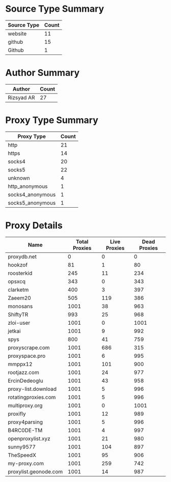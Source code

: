 # Source Type Summary

| Source Type | Count |
|-------------|-------|
| website | 11 |
| github | 15 |
| Github | 1 |


# Author Summary

| Author | Count |
|--------|-------|
| Rizsyad AR | 27 |


# Proxy Type Summary

| Proxy Type | Count |
|------------|-------|
| http | 21 |
| https | 14 |
| socks4 | 20 |
| socks5 | 22 |
| unknown | 4 |
| http_anonymous | 1 |
| socks4_anonymous | 1 |
| socks5_anonymous | 1 |


# Proxy Details

| Name | Total Proxies | Live Proxies | Dead Proxies |
|------|---------------|--------------|---------------|
| proxydb.net | 0 | 0 | 0 |
| hookzof | 81 | 1 | 80 |
| roosterkid | 245 | 11 | 234 |
| opsxcq | 343 | 0 | 343 |
| clarketm | 400 | 3 | 397 |
| Zaeem20 | 505 | 119 | 386 |
| monosans | 1001 | 38 | 963 |
| ShiftyTR | 993 | 25 | 968 |
| zloi-user | 1001 | 0 | 1001 |
| jetkai | 1001 | 9 | 992 |
| spys | 800 | 41 | 759 |
| proxyscrape.com | 1001 | 686 | 315 |
| proxyspace.pro | 1001 | 6 | 995 |
| mmppx12 | 1001 | 101 | 900 |
| rootjazz.com | 1001 | 24 | 977 |
| ErcinDedeoglu | 1001 | 43 | 958 |
| proxy-list.download | 1001 | 5 | 996 |
| rotatingproxies.com | 1001 | 5 | 996 |
| multiproxy.org | 1001 | 0 | 1001 |
| proxifly | 1001 | 12 | 989 |
| proxy4parsing | 1001 | 5 | 996 |
| B4RC0DE-TM | 1001 | 4 | 997 |
| openproxylist.xyz | 1001 | 21 | 980 |
| sunny9577 | 1001 | 104 | 897 |
| TheSpeedX | 1001 | 95 | 906 |
| my-proxy.com | 1001 | 259 | 742 |
| proxylist.geonode.com | 1001 | 14 | 987 |
